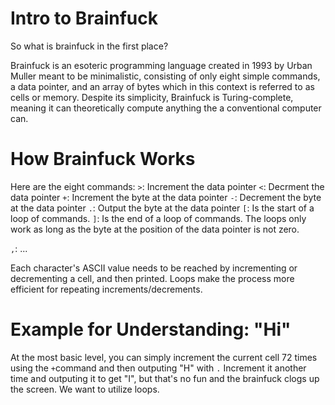 # Intro to Brainfuck
So what is brainfuck in the first place?

Brainfuck is an esoteric programming language created in 1993 by Urban Muller meant to be minimalistic, consisting of only eight simple commands, a data pointer, and an array of bytes which in this context is referred to as cells or memory. Despite its simplicity, Brainfuck is Turing-complete, meaning it can theoretically compute anything the a conventional computer can.

# How Brainfuck Works

Here are the eight commands:
`>`: Increment the data pointer
`<`: Decrment the data pointer
`+`: Increment the byte at the data pointer
`-`: Decrement the byte at the data pointer
`.`: Output the byte at the data pointer
`[`: Is the start of a loop of commands.
`]`: Is the end of a loop of commands.
The loops only work as long as the byte at the position of the data pointer is not zero.

`,`: ...

Each character's ASCII value needs to be reached by incrementing or decrementing a cell, and then printed. Loops make the process more efficient for repeating increments/decrements.

# Example for Understanding: "Hi"
At the most basic level, you can simply increment the current cell 72 times using the `+`command and then outputing "H" with `.` Increment it another time and outputing it to get "I", but that's no fun and the brainfuck clogs up the screen. We want to utilize loops.